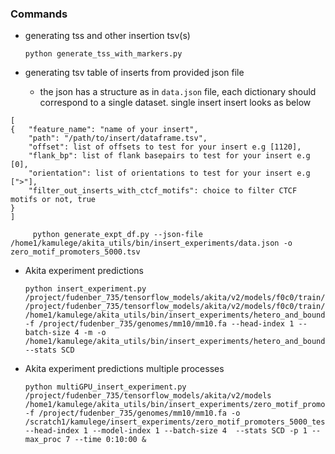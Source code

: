 ### Commands

   - generating tss and other insertion tsv(s)
   
         python generate_tss_with_markers.py
       
       
   - generating tsv table of inserts from provided json file
   
        - the json has a structure as in `data.json` file, each dictionary should correspond to a single dataset. single insert insert looks as below

    [        
    {   "feature_name": "name of your insert",
        "path": "/path/to/insert/dataframe.tsv",     
        "offset": list of offsets to test for your insert e.g [1120],        
        "flank_bp": list of flank basepairs to test for your insert e.g [0],        
        "orientation": list of orientations to test for your insert e.g [">"],
        "filter_out_inserts_with_ctcf_motifs": choice to filter CTCF motifs or not, true
    }
    ]
                
         python generate_expt_df.py --json-file /home1/kamulege/akita_utils/bin/insert_experiments/data.json -o zero_motif_promoters_5000.tsv
                
        
   - Akita experiment predictions 
   
         python insert_experiment.py /project/fudenber_735/tensorflow_models/akita/v2/models/f0c0/train/params.json /project/fudenber_735/tensorflow_models/akita/v2/models/f0c0/train/model1_best.h5 /home1/kamulege/akita_utils/bin/insert_experiments/hetero_and_boundary.tsv  -f /project/fudenber_735/genomes/mm10/mm10.fa --head-index 1 --batch-size 4 -m -o /home1/kamulege/akita_utils/bin/insert_experiments/hetero_and_boundary  --stats SCD
        
        
   - Akita experiment predictions multiple processes
   
         python multiGPU_insert_experiment.py /project/fudenber_735/tensorflow_models/akita/v2/models /home1/kamulege/akita_utils/bin/insert_experiments/zero_motif_promoters_5000.tsv -f /project/fudenber_735/genomes/mm10/mm10.fa -o /scratch1/kamulege/insert_experiments/zero_motif_promoters_5000_test --head-index 1 --model-index 1 --batch-size 4  --stats SCD -p 1 --max_proc 7 --time 0:10:00 &